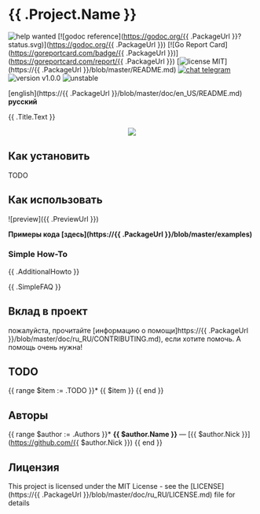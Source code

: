 # {{ .Project.Name }}

![help wanted](https://img.shields.io/badge/-help%20wanted-success)
[![godoc reference](https://godoc.org/{{ .PackageUrl }}?status.svg)](https://godoc.org/{{ .PackageUrl }})
[![Go Report Card](https://goreportcard.com/badge/{{ .PackageUrl }})](https://goreportcard.com/report/{{ .PackageUrl }})
[![license MIT](https://img.shields.io/badge/license-MIT-green)](https://{{ .PackageUrl }}/blob/master/README.md)
[![chat telegram](https://img.shields.io/badge/chat-telegram-0088cc)](https://bit.ly/2xlsVsQ)
![version v1.0.0](https://img.shields.io/badge/version-v0.1.0-red)
![unstable](https://img.shields.io/badge/stability-unstable-yellow)
<!--
code quality
golangci
contributors
go version
gitlab pipelines
-->


[english](https://{{ .PackageUrl }}/blob/master/doc/en_US/README.md) **русский**

{{ .Title.Text }}

<p align="center">
<img src="{{ .Title.ImageUrl }}"/>
</p>

## Как установить

TODO

## Как использовать

![preview]({{ .PreviewUrl }})

**Примеры кода [здесь](https://{{ .PackageUrl }}/blob/master/examples)**

### Simple How-To

{{ .AdditionalHowto }}

{{ .SimpleFAQ }}

## Вклад в проект

пожалуйста, прочитайте [информацию о помощи]https://{{ .PackageUrl }}/blob/master/doc/ru_RU/CONTRIBUTING.md), если хотите помочь. А помощь очень нужна!

## TODO

{{ range $item := .TODO }}* {{ $item }}
{{ end }}
## Авторы

{{ range $author := .Authors }}* **{{ $author.Name }}** — [{{ $author.Nick }}](https://github.com/{{ $author.Nick }})
{{ end }}
## Лицензия

This project is licensed under the MIT License - see the [LICENSE](https://{{ .PackageUrl }}/blob/master/doc/ru_RU/LICENSE.md) file for details
